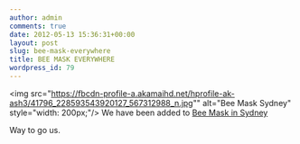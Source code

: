 ```yaml
---
author: admin
comments: true
date: 2012-05-13 15:36:31+00:00
layout: post
slug: bee-mask-everywhere
title: BEE MASK EVERYWHERE
wordpress_id: 79
---
```



<img src="https://fbcdn-profile-a.akamaihd.net/hprofile-ak-ash3/41796_228593543920127_567312988_n.jpg"" alt="Bee Mask Sydney" style="width: 200px;"/>
We have been added to [Bee Mask in Sydney](http://www.facebook.com/events/228593543920127/)

Way to go us.

